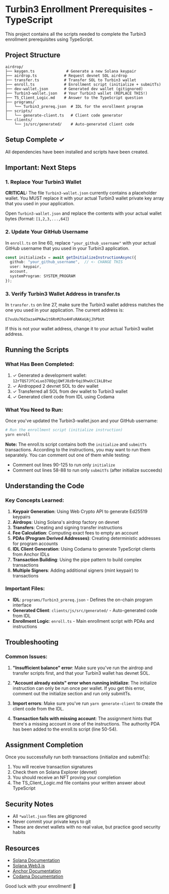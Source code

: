 # Turbin3 Enrollment Prerequisites - TypeScript

This project contains all the scripts needed to complete the Turbin3 enrollment prerequisites using TypeScript.

## Project Structure

```
airdrop/
├── keygen.ts              # Generate a new Solana keypair
├── airdrop.ts            # Request devnet SOL airdrop
├── transfer.ts           # Transfer SOL to Turbin3 wallet
├── enroll.ts             # Enrollment script (initialize + submitTs)
├── dev-wallet.json       # Generated dev wallet (gitignored)
├── Turbin3-wallet.json   # Your Turbin3 wallet (REPLACE THIS!)
├── TS_Client_Logic.md    # Answer to the TypeScript question
├── programs/
│   └── Turbin3_prereq.json  # IDL for the enrollment program
├── scripts/
│   └── generate-client.ts   # Client code generator
└── clients/
    └── js/src/generated/    # Auto-generated client code
```

## Setup Complete ✓

All dependencies have been installed and scripts have been created.

## Important: Next Steps

### 1. Replace Your Turbin3 Wallet

**CRITICAL:** The file `Turbin3-wallet.json` currently contains a placeholder wallet. You MUST replace it with your actual Turbin3 wallet private key array that you used in your application.

Open `Turbin3-wallet.json` and replace the contents with your actual wallet bytes (format: `[1,2,3,...,64]`)

### 2. Update Your GitHub Username

In `enroll.ts` on line 60, replace `"your_github_username"` with your actual GitHub username that you used in your Turbin3 application.

```typescript
const initializeIx = await getInitializeInstructionAsync({
  github: "your_github_username",  // <- CHANGE THIS
  user: keypair,
  account,
  systemProgram: SYSTEM_PROGRAM
});
```

### 3. Verify Turbin3 Wallet Address in transfer.ts

In `transfer.ts` on line 27, make sure the Turbin3 wallet address matches the one you used in your application. The current address is:
```
E7xuUu76d3aza4PKAw1t6RnMJho4HFoRAKeUAjJhPbUt
```

If this is not your wallet address, change it to your actual Turbin3 wallet address.

## Running the Scripts

### What Has Been Completed:

1. ✓ Generated a development wallet: `12rTQS7JfCxLuo378QgjQWfJ8zBr6qi9hwUcC1kLBtwz`
2. ✓ Airdropped 2 devnet SOL to dev wallet
3. ✓ Transferred all SOL from dev wallet to Turbin3 wallet
4. ✓ Generated client code from IDL using Codama

### What You Need to Run:

Once you've updated the Turbin3-wallet.json and your GitHub username:

```bash
# Run the enrollment script (initialize instruction)
yarn enroll
```

**Note:** The enroll.ts script contains both the `initialize` and `submitTs` transactions. According to the instructions, you may want to run them separately. You can comment out one of them while testing:

- Comment out lines 90-125 to run only `initialize`
- Comment out lines 58-88 to run only `submitTs` (after initialize succeeds)

## Understanding the Code

### Key Concepts Learned:

1. **Keypair Generation**: Using Web Crypto API to generate Ed25519 keypairs
2. **Airdrops**: Using Solana's airdrop factory on devnet
3. **Transfers**: Creating and signing transfer instructions
4. **Fee Calculation**: Computing exact fees to empty an account
5. **PDAs (Program Derived Addresses)**: Creating deterministic addresses for program accounts
6. **IDL Client Generation**: Using Codama to generate TypeScript clients from Anchor IDLs
7. **Transaction Building**: Using the pipe pattern to build complex transactions
8. **Multiple Signers**: Adding additional signers (mint keypair) to transactions

### Important Files:

- **IDL**: `programs/Turbin3_prereq.json` - Defines the on-chain program interface
- **Generated Client**: `clients/js/src/generated/` - Auto-generated code from IDL
- **Enrollment Logic**: `enroll.ts` - Main enrollment script with PDAs and instructions

## Troubleshooting

### Common Issues:

1. **"Insufficient balance" error**: Make sure you've run the airdrop and transfer scripts first, and that your Turbin3 wallet has devnet SOL.

2. **"Account already exists" error when running initialize**: The initialize instruction can only be run once per wallet. If you get this error, comment out the initialize section and run only submitTs.

3. **Import errors**: Make sure you've run `yarn generate-client` to create the client code from the IDL.

4. **Transaction fails with missing account**: The assignment hints that there's a missing account in one of the instructions. The authority PDA has been added to the enroll.ts script (line 50-54).

## Assignment Completion

Once you successfully run both transactions (initialize and submitTs):

1. You will receive transaction signatures
2. Check them on Solana Explorer (devnet)
3. You should receive an NFT proving your completion
4. The TS_Client_Logic.md file contains your written answer about TypeScript

## Security Notes

- All `*wallet.json` files are gitignored
- Never commit your private keys to git
- These are devnet wallets with no real value, but practice good security habits

## Resources

- [Solana Documentation](https://docs.solana.com/)
- [Solana Web3.js](https://solana-labs.github.io/solana-web3.js/)
- [Anchor Documentation](https://www.anchor-lang.com/)
- [Codama Documentation](https://github.com/codama-idl/codama)

Good luck with your enrollment! 🚀
